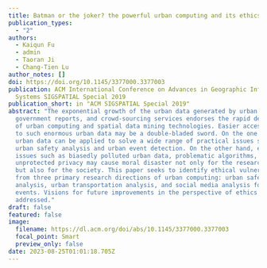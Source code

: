 ```yaml
---
title: Batman or the joker? the powerful urban computing and its ethics issues
publication_types:
  - "2"
authors:
  - Kaiqun Fu
  - admin
  - Taoran Ji
  - Chang-Tien Lu
author_notes: []
doi: https://doi.org/10.1145/3377000.3377003
publication: ACM International Conference on Advances in Geographic Information
  Systems SIGSPATIAL Special 2019
publication_short: in "ACM SIGSPATIAL Special 2019"
abstract: "The exponential growth of the urban data generated by urban sensors,
  government reports, and crowd-sourcing services endorses the rapid development
  of urban computing and spatial data mining technologies. Easier accessibility
  to such enormous urban data may be a double-bladed sword. On the one hand,
  urban data can be applied to solve a wide range of practical issues such as
  urban safety analysis and urban event detection. On the other hand, ethical
  issues such as biasedly polluted urban data, problematic algorithms, and
  unprotected privacy may cause moral disaster not only for the research fields
  but also for the society. This paper seeks to identify ethical vulnerabilities
  from three primary research directions of urban computing: urban safety
  analysis, urban transportation analysis, and social media analysis for urban
  events. Visions for future improvements in the perspective of ethics are
  addressed."
draft: false
featured: false
image:
  filename: https://dl.acm.org/doi/abs/10.1145/3377000.3377003
  focal_point: Smart
  preview_only: false
date: 2023-08-25T01:01:18.705Z
---
```

